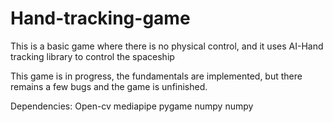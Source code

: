# Hand-tracking-game
This is a basic game where there is no physical control, and it uses AI-Hand tracking library to control the spaceship 

This game is in progress, the fundamentals are implemented, but there remains a few bugs and the game is unfinished.

Dependencies:
Open-cv
mediapipe
pygame
numpy
numpy
